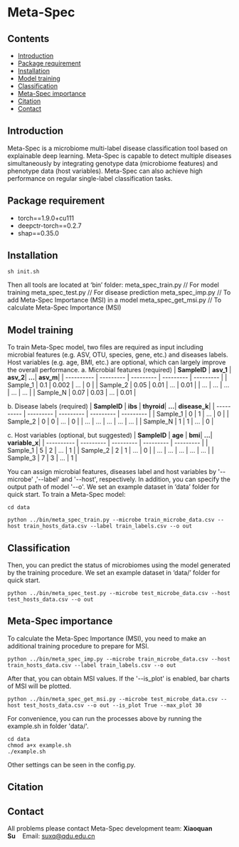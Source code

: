 # **Meta-Spec**

## Contents

- [Introduction](#introduction)
- [Package requirement](#package-requirement)
- [Installation](#installation)
- [Model training](#model-training)
- [Classification ](#classification )
- [Meta-Spec importance](#meta-spec-importance)
- [Citation](#citation)
- [Contact](#contact)

## Introduction

Meta-Spec is a microbiome multi-label disease classification tool based on explainable deep learning. Meta-Spec is capable to detect multiple diseases simultaneously by integrating genotype data (microbiome features) and phenotype data (host variables). Meta-Spec can also achieve high performance on regular single-label classification tasks.

## Package requirement

- torch==1.9.0+cu111
- deepctr-torch==0.2.7
- shap==0.35.0

## Installation
```
sh init.sh
```
Then all tools are located at ‘bin’ folder:
meta_spec_train.py // For model training
meta_spec_test.py // For disease prediction
meta_spec_imp.py // To add Meta-Spec Importance (MSI) in a model
meta_spec_get_msi.py // To calculate Meta-Spec Importance (MSI)

## Model training
To train Meta-Spec model, two files are required as input including microbial features (e.g. ASV, OTU, species, gene, etc.) and diseases labels. Host variables (e.g. age, BMI, etc.) are optional, which can largely improve the overall performance. 
a. Microbial features (required)
| **SampleID** | **asv_1**  | **asv_2**| **...**| **asv_m**|
| ---------- | --------- | --------- | --------- | --------- |
| Sample_1        | 0.1      | 0.002    | ...      | 0      |
| Sample_2        | 0.05     | 0.01     | ...      | 0.01   |
| ...             | ...      | ...      | ...      | ...    |
| Sample_N        | 0.07     | 0.03     | ...      | 0.01   |

b. Disease labels (required)
| **SampleID** | **ibs**  | **thyroid**| **...**| **disease_k**|
| ---------- | --------- | --------- | --------- | --------- |
| Sample_1        | 0      | 1      | ...      | 0      |
| Sample_2        | 0      | 0      | ...      | 0      |
| ...             | ...    | ...    | ...      | ...    |
| Sample_N        | 1      | 1      | ...      | 0      |

c. Host variables (optional, but suggested)
| **SampleID** | **age**  | **bmi**| **...**| **variable_x**|
| ---------- | --------- | --------- | --------- | --------- |
| Sample_1      | 5      | 2      | ...      | 1      |
| Sample_2      | 2      | 1      | ...      | 0      |
| ...           | ...    | ...    | ...      | ...    |
| Sample_3      | 7      | 3      | ...      | 1      |

You can assign microbial features, diseases label and host variables by '--microbe' ,'--label' and '--host', respectively. In addition, you can specify the output path of model '--o'. We set an example dataset in ‘data’ folder for quick start. To train a Meta-Spec model: 
```
cd data

python ../bin/meta_spec_train.py --microbe train_microbe_data.csv --host train_hosts_data.csv --label train_labels.csv --o out
```

## Classification 
Then, you can predict the status of microbiomes using the model generated by the training procedure. We set an example dataset in ‘data/’ folder for quick start.
```
python ../bin/meta_spec_test.py --microbe test_microbe_data.csv --host test_hosts_data.csv --o out
```

## Meta-Spec importance
To calculate the Meta-Spec Importance (MSI), you need to make an additional training procedure to prepare for MSI. 
```
python ../bin/meta_spec_imp.py --microbe train_microbe_data.csv --host train_hosts_data.csv --label train_labels.csv --o out
```
After that, you can obtain MSI values. If the '--is_plot' is enabled, bar charts of MSI will be plotted.
```
python ../bin/meta_spec_get_msi.py --microbe test_microbe_data.csv --host test_hosts_data.csv --o out --is_plot True --max_plot 30
```
For convenience, you can run the processes above by running the example.sh in folder 'data/'. 
```
cd data
chmod a+x example.sh
./example.sh
```
Other settings can be seen in the config.py.

## Citation


## Contact
All problems please contact Meta-Spec development team: 
**Xiaoquan Su**&nbsp;&nbsp;&nbsp;&nbsp;Email: suxq@qdu.edu.cn
